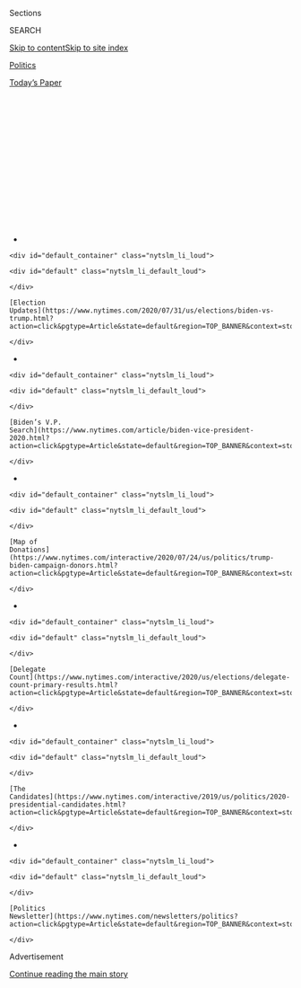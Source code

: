 <div id="app">

<div>

<div>

<div>

<div class="NYTAppHideMasthead css-1q2w90k e1suatyy0">

<div class="section css-ui9rw0 e1suatyy2">

<div class="css-eph4ug er09x8g0">

<div class="css-6n7j50">

</div>

<span class="css-1dv1kvn">Sections</span>

<div class="css-10488qs">

<span class="css-1dv1kvn">SEARCH</span>

</div>

[Skip to content](#site-content)[Skip to site
index](#site-index)

</div>

<div id="masthead-section-label" class="css-1wr3we4 eaxe0e00">

[Politics](https://www.nytimes.com/section/politics)

</div>

<div class="css-10698na e1huz5gh0">

</div>

</div>

<div id="masthead-bar-one" class="section hasLinks css-15hmgas e1csuq9d3">

<div class="css-uqyvli e1csuq9d0">

</div>

<div class="css-1uqjmks e1csuq9d1">

</div>

<div class="css-9e9ivx">

[](https://myaccount.nytimes.com/auth/login?response_type=cookie&client_id=vi)

</div>

<div class="css-1bvtpon e1csuq9d2">

[Today’s
Paper](https://www.nytimes.com/section/todayspaper)

</div>

</div>

</div>

</div>

<div data-aria-hidden="false">

<div id="site-content" data-role="main">

<div>

<div class="css-1aor85t" style="opacity:0.000000001;z-index:-1;visibility:hidden">

<div class="css-1hqnpie">

<div class="css-epjblv">

<span class="css-17xtcya">[Politics](/section/politics)</span><span class="css-x15j1o">|</span><span class="css-fwqvlz">Andrew
Yang Drops Out: ‘It Is Clear Tonight From the Numbers That We Are Not
Going to
Win’</span>

</div>

<div class="css-k008qs">

<div class="css-1iwv8en">

<span class="css-18z7m18"></span>

<div>

</div>

</div>

<span class="css-1n6z4y">https://nyti.ms/3buuQKZ</span>

<div class="css-1705lsu">

<div class="css-4xjgmj">

<div class="css-4skfbu" data-role="toolbar" data-aria-label="Social Media Share buttons, Save button, and Comments Panel with current comment count" data-testid="share-tools">

  - 
  - 
  - 
  - 
    
    <div class="css-6n7j50">
    
    </div>

  - 

</div>

</div>

</div>

</div>

</div>

</div>

<div id="NYT_TOP_BANNER_REGION" class="css-13pd83m">

<div>

<div id="styln-elections-notifications-menu" class="section interactive-content interactive-size-medium css-1edisqu">

<div class="css-17ih8de interactive-body">

<div class="nytslm_innerContainer" data-aria-live="polite">

<div class="nytslm_title">

</div>

  - 
    
    <div id="default_container" class="nytslm_li_loud">
    
    <div id="default" class="nytslm_li_default_loud">
    
    </div>
    
    [Election
    Updates](https://www.nytimes.com/2020/07/31/us/elections/biden-vs-trump.html?action=click&pgtype=Article&state=default&region=TOP_BANNER&context=storylines_menu)
    
    </div>

  - 
    
    <div id="default_container" class="nytslm_li_loud">
    
    <div id="default" class="nytslm_li_default_loud">
    
    </div>
    
    [Biden’s V.P.
    Search](https://www.nytimes.com/article/biden-vice-president-2020.html?action=click&pgtype=Article&state=default&region=TOP_BANNER&context=storylines_menu)
    
    </div>

  - 
    
    <div id="default_container" class="nytslm_li_loud">
    
    <div id="default" class="nytslm_li_default_loud">
    
    </div>
    
    [Map of
    Donations](https://www.nytimes.com/interactive/2020/07/24/us/politics/trump-biden-campaign-donors.html?action=click&pgtype=Article&state=default&region=TOP_BANNER&context=storylines_menu)
    
    </div>

  - 
    
    <div id="default_container" class="nytslm_li_loud">
    
    <div id="default" class="nytslm_li_default_loud">
    
    </div>
    
    [Delegate
    Count](https://www.nytimes.com/interactive/2020/us/elections/delegate-count-primary-results.html?action=click&pgtype=Article&state=default&region=TOP_BANNER&context=storylines_menu)
    
    </div>

  - 
    
    <div id="default_container" class="nytslm_li_loud">
    
    <div id="default" class="nytslm_li_default_loud">
    
    </div>
    
    [The
    Candidates](https://www.nytimes.com/interactive/2019/us/politics/2020-presidential-candidates.html?action=click&pgtype=Article&state=default&region=TOP_BANNER&context=storylines_menu)
    
    </div>

  - 
    
    <div id="default_container" class="nytslm_li_loud">
    
    <div id="default" class="nytslm_li_default_loud">
    
    </div>
    
    [Politics
    Newsletter](https://www.nytimes.com/newsletters/politics?action=click&pgtype=Article&state=default&region=TOP_BANNER&context=storylines_menu)
    
    </div>

</div>

</div>

</div>

</div>

</div>

<div id="top-wrapper" class="css-1sy8kpn">

<div id="top-slug" class="css-l9onyx">

Advertisement

</div>

[Continue reading the main
story](#after-top)

<div class="ad top-wrapper" style="text-align:center;height:100%;display:block;min-height:250px">

<div id="top" class="place-ad" data-position="top" data-size-key="top">

</div>

</div>

<div id="after-top">

</div>

</div>

<div>

<div id="sponsor-wrapper" class="css-1hyfx7x">

<div id="sponsor-slug" class="css-19vbshk">

Supported by

</div>

[Continue reading the main
story](#after-sponsor)

<div id="sponsor" class="ad sponsor-wrapper" style="text-align:center;height:100%;display:block">

</div>

<div id="after-sponsor">

</div>

</div>

<div class="css-186x18t">

</div>

<div class="css-1vkm6nb ehdk2mb0">

# Andrew Yang Drops Out: ‘It Is Clear Tonight From the Numbers That We Are Not Going to Win’

</div>

Mr. Yang, an entrepreneur with no previous political experience, mounted
a long-shot presidential campaign that promoted a universal basic income
and persisted well beyond expectations.

![<span class="css-16f3y1r e13ogyst0">“I am the math guy, and it is
clear tonight from the numbers that we are not going to win this race,”
said Andrew Yang, an entrepreneur with no political experience, as he
ended his bid for the Democratic nomination on Tuesday night in New
Hampshire.</span><span class="css-cch8ym"><span class="css-1dv1kvn">Credit</span><span class="css-cnj6d5 e1z0qqy90" itemprop="copyrightHolder"><span class="css-1ly73wi e1tej78p0">Credit...</span><span>Todd
Heisler/The New York
Times</span></span></span>](https://static01.nyt.com/images/2020/02/08/us/politics/00yang-out/00yang-out-videoSixteenByNine3000.jpg)

<div class="css-18e8msd">

<div class="css-vp77d3 epjyd6m0">

<div class="css-hus3qt ey68jwv0" data-aria-hidden="true">

[![Matt
Stevens](https://static01.nyt.com/images/2019/04/03/multimedia/author-matt-stevens/author-matt-stevens-thumbLarge.png
"Matt Stevens")](https://www.nytimes.com/by/matt-stevens)

</div>

<div class="css-1baulvz">

By [<span class="css-1baulvz last-byline" itemprop="name">Matt
Stevens</span>](https://www.nytimes.com/by/matt-stevens)

</div>

</div>

  - 
    
    <div class="css-ld3wwf e16638kd2">
    
    Feb. 11,
    2020
    
    </div>

  - 
    
    <div class="css-4xjgmj">
    
    <div class="css-d8bdto" data-role="toolbar" data-aria-label="Social Media Share buttons, Save button, and Comments Panel with current comment count" data-testid="share-tools">
    
      - 
      - 
      - 
      - 
        
        <div class="css-6n7j50">
        
        </div>
    
      - 
    
    </div>
    
    </div>

</div>

</div>

<div class="section meteredContent css-1r7ky0e" name="articleBody" itemprop="articleBody">

<div class="css-1fanzo5 StoryBodyCompanionColumn">

<div class="css-53u6y8">

MANCHESTER, N.H. — [Andrew
Yang](https://www.nytimes.com/2020/04/29/nyregion/andrew-yang-mayor-nyc.html),
an entrepreneur with no previous political experience who evangelized a
universal basic income and warned of the perils of automation, ended his
[longer-than-long-shot
bid](https://www.nytimes.com/2018/02/10/technology/his-2020-campaign-message-the-robots-are-coming.html)
for president on Tuesday night after a yearslong campaign that endured
even as those of members of Congress and governors dropped out.

Speaking to supporters inside a ballroom as [New Hampshire’s primary
results](https://www.nytimes.com/2020/02/11/us/politics/nh-primary-election.html)
were coming in, Mr. Yang said “endings are hard” and that he had
intended to stay in the race until the end.

“I am the math guy, and it is clear tonight from the numbers that we are
not going to win this race,” he said. “So tonight I am announcing that I
am suspending my campaign.”

Mr. Yang had spent considerable time and resources in the state and was
banking on the support of its many independent voters. [He had signaled
in recent interviews and emails to
supporters](https://www.nytimes.com/2020/02/10/us/politics/andrew-yang-new-hampshire.html)
that he would need to vastly outperform expectations in the Granite
State for his campaign to continue.

</div>

</div>

<div class="css-1fanzo5 StoryBodyCompanionColumn">

<div class="css-53u6y8">

The end came a week after Mr. Yang, 45, failed to win any [pledged
delegates in the
Iowa](https://www.nytimes.com/interactive/2020/02/04/us/elections/results-iowa-caucus.html)
caucuses despite spending a significant share of his war chest on ads
there.

</div>

</div>

<div>

</div>

<div class="css-1fanzo5 StoryBodyCompanionColumn">

<div class="css-53u6y8">

Mr. Yang’s decision to exit the race closes out one of the Democratic
primary’s most surprising story lines, removing a candidate who
developed [a fiercely loyal following of disaffected
voters](https://www.nytimes.com/2019/09/06/us/politics/andrew-yang-2020.html)
from across the ideological spectrum and intrigued even skeptics with
his wit, levity and relentless positivity.

As Mr. Yang announced his decision Tuesday night — noting that he did
not want to continue to accept donations “in a race that we will not
win” — there were audible groans.

But a moment later, a supporter yelled: “We still love you, Andrew\!”
The crowd immediately broke into cheers and began chanting his name.

</div>

</div>

<div class="css-1fanzo5 StoryBodyCompanionColumn">

<div class="css-53u6y8">

“Thank you so much, New Hampshire — I love you, too,” he said. “Being
your candidate has been the privilege of my
life.”

<div id="NYT_MAIN_CONTENT_1_REGION" class="css-9tf9ac">

<div>

<div id="styln-nfldraft-updates-block" class="section interactive-content interactive-size-medium css-1ftcdic">

<div class="css-17ih8de interactive-body">

<div id="styln-briefing-block" data-asset-id="">

<div class="briefing-block-header-section">

# [Latest Updates: 2020 Election](https://www.nytimes.com/2020/07/31/us/elections/biden-vs-trump.html?action=click&pgtype=Article&state=default&region=MAIN_CONTENT_1&context=storylines_live_updates)

<div class="briefing-block-ts">

Updated 2020-08-01T01:26:45.732Z

</div>

</div>

  - [Kamala Harris, a top vice-presidential contender, confronts double
    standards.](https://www.nytimes.com/2020/07/31/us/elections/biden-vs-trump.html?action=click&pgtype=Article&state=default&region=MAIN_CONTENT_1&context=storylines_live_updates#link-29fdff45)
  - [Karen Bass and Susan Rice are rising on Biden’s vice-presidential
    shortlist.](https://www.nytimes.com/2020/07/31/us/elections/biden-vs-trump.html?action=click&pgtype=Article&state=default&region=MAIN_CONTENT_1&context=storylines_live_updates#link-13ec3d9c)
  - [Trump says Russian bounties to kill U.S. troops ‘never took
    place.’](https://www.nytimes.com/2020/07/31/us/elections/biden-vs-trump.html?action=click&pgtype=Article&state=default&region=MAIN_CONTENT_1&context=storylines_live_updates#link-49e9a016)

<div class="briefing-block-footer">

<div class="briefing-block-footer-meta">

[See more
updates](https://www.nytimes.com/2020/07/31/us/elections/biden-vs-trump.html?action=click&pgtype=Article&state=default&region=MAIN_CONTENT_1&context=storylines_live_updates)

</div>

</div>

</div>

</div>

</div>

</div>

</div>

As he approached the end of his speech, the crowd began a different
chant: “2024\! 2024\!”

</div>

</div>

<div>

</div>

<div class="css-1fanzo5 StoryBodyCompanionColumn">

<div class="css-53u6y8">

The son of Taiwanese immigrants, Mr. Yang was one of about a half-dozen
viable Asian-American candidates to ever run for president. He became
something of an [involuntary torchbearer for
Asian-Americans](https://www.nytimes.com/2019/12/19/us/politics/Andrew-Yang-2020-Democrats-Debate.html)
as he grappled with how to discuss his identity on the trail and how to
address and [confront
racism](https://www.nytimes.com/2019/09/17/us/politics/shane-gillis-snl-andrew-yang.html?action=click&module=RelatedLinks&pgtype=Article).

It was [Mr. Yang’s plan to give every American adult $1,000 a
month](https://www.nytimes.com/2019/06/27/us/politics/who-is-andrew-yang.html),
though, that formed the foundation and rationale for his run.

Aware that a candidate beginning with essentially no name recognition
and few traditional credentials would face stiff odds, Mr. Yang often
told audiences that he had not initially wanted to run for president,
because he was not “crazy.”

But he would add that during a trip to Washington, he was told that if
he wanted the government to do anything about job loss caused by
automation, he would need to bring a “wave” crashing down on the heads
of bureaucrats. His run for president, he said, amounted to that wave.

</div>

</div>

<div class="css-1fanzo5 StoryBodyCompanionColumn">

<div class="css-53u6y8">

Mr. Yang enjoyed steady growth from under the radar as higher-profile
candidates absorbed the media scrutiny and attacks from rivals that came
with that
status.

</div>

</div>

<div class="css-1sngw6j">

[](https://www.nytimes.com/interactive/2019/us/politics/2020-presidential-candidates.html)

<div class="css-1eoytci">

![](https://static01.nyt.com/images/2019/01/20/us/2020-presidential-candidates-promo-1548014688187/2020-presidential-candidates-promo-1548014688187-articleLarge-v68.png)

</div>

<div class="css-1rha1bf">

## Who’s Running for President in 2020?

The field of Democratic presidential candidates has been historically
large, but all have dropped out except Joe Biden, the presumptive
Democratic nominee to challenge President Trump.

</div>

</div>

<div class="css-1fanzo5 StoryBodyCompanionColumn">

<div class="css-53u6y8">

But two days after Mr. Yang’s underwhelming performance in Iowa, [his
campaign laid off dozens of staff
members](https://www.nytimes.com/live/2020/iowa-caucus-nh-primary-02-06/yang-campaign)
from a team that had ballooned from fewer than a dozen people to over
200.

Despite having raised more than $30 million over the course of his
presidential campaign — a remarkable sum for a political outsider — Mr.
Yang’s team [had only $3.7 million in cash on
hand](https://www.nytimes.com/interactive/2020/02/01/us/elections/democratic-q4-fundraising.html)
at the start of this year, according to federal filings.

In an email to supporters last week, he suggested he would need to
finish in the top four in the New Hampshire primary for the campaign to
get “the boost” it needed — a goal he failed to achieve.

Mr. Yang’s base of political support consisted mostly of young and male
voters — some progressive, some who previously supported President
Trump, and many in between. His departure from the race could aid
Senator [Bernie
Sanders](https://www.nytimes.com/interactive/2020/us/elections/bernie-sanders.html)
of Vermont, whom many of Mr. Yang’s most loyal fans [said they had voted
for
in 2016](https://www.nytimes.com/2020/01/09/us/politics/bernie-sanders-andrew-yang-tulsi-gabbard.html).

But given that Mr. Yang’s support in the polls never exceeded the
mid-single-digits, no candidate is likely to be significantly helped by
his exit. Indeed, at rallies and town halls throughout the primary, many
members of the so-called Yang Gang said they had never been involved in
politics before encountering Mr. Yang.

His plans moving forward were not immediately clear, though senior
campaign officials would not rule out a return to politics. “We are just
getting started,” Zach Graumann, Mr. Yang’s campaign manager, said
Tuesday.

</div>

</div>

<div class="css-1fanzo5 StoryBodyCompanionColumn">

<div class="css-53u6y8">

Speaking to reporters later in the evening, Mr. Yang was asked if he
would consider running for mayor of New York City. “I wouldn’t rule
anything out,” he said.

Early in his campaign — sometimes in front of audiences of a few dozen
people or less — Mr. Yang, the Schenectady, N.Y.-born former head of a
test-prep company and a nonprofit organization, often sounded the alarm
about what he called the “fourth industrial revolution.”

Automation, he warned, would bring mass unemployment, chaos and even
violence if no remedy were pursued; free money combined with a more
humane economic system, he argued, would buffer American society against
its worst effects and help restore people’s dignity.

The candidate and a small campaign staff labored in relative obscurity
for about a year until last February, when Mr. Yang went on a popular
podcast and raised hundreds of thousands of dollars overnight. From
there, [he began a slow but steady
rise](https://www.nytimes.com/2019/11/11/us/politics/andrew-yang-campaign.html),
raising [millions of dollars each
quarter](https://www.nytimes.com/2020/01/02/us/politics/andrew-yang-fundraising.html)
and moving from less than 1 percent in the polls to 4 and 5 percent
early this year. His political operation grew and formalized.

Unlike several more experienced candidates, Mr. Yang qualified for all
of the 2019 Democratic debates, and he appeared to grow more comfortable
on the trail and the debate stages.

By the time the Iowa caucuses arrived, Mr. Yang was one of just 11
candidates in the Democratic field, which had at one point ballooned to
two dozen.

But Mr. Yang’s modest rise also coincided with [increased
scrutiny](https://www.nytimes.com/2020/02/07/us/politics/andrew-yang-president-campaign.html)
of his policy proposals, his [past treatment of
employees](https://www.buzzfeednews.com/article/mollyhensleyclancy/a-woman-claimed-andrew-yang-discriminated-against-her-at)
and his handling of topics like race and gender. The news media [began
digging into the cost of his universal basic income
proposal](https://www.politico.com/magazine/story/2019/10/16/andrew-yang-universal-basic-income-229847);
he was criticized for saying at a debate, “I am Asian, so I know a lot
of doctors”; and he faced claims of gender discrimination from campaign
volunteers and past employees.

</div>

</div>

<div class="css-1fanzo5 StoryBodyCompanionColumn">

<div class="css-53u6y8">

Still, when Mr. Yang ostensibly kicked off his campaign in February 2018
by announcing it [in an article in The New York
Times](https://www.nytimes.com/2018/02/10/technology/his-2020-campaign-message-the-robots-are-coming.html),
few would have expected him to make a run so deep into the primary.

Mr. Yang seemed self-aware enough to comprehend this. At a debate in
December that had been winnowed down to seven candidates, [Mr. Yang
earned laughs when he
remarked](https://www.youtube.com/watch?v=Xo8Vc7qHXWc), “I know what
you’re thinking, America: How am I still on this stage with them?”

In an interview last week, he reflected on his two years on the trail.

“Supporters come up to me just about every day and say, ‘Thank you, this
campaign lifted me out of a depression,’ or ‘Thank you, this campaign
made me feel so much better about my future,’” he said. “It’s really
incredible.”

“And while you’re running, you don’t really reflect on these things
because you’re trying to get to the next benchmark,” he continued. “But
it’s very touching that this campaign has touched other people. It is
something that I had hoped for, but I didn’t realize what it would feel
like to actually see
it.”

</div>

</div>

<div>

</div>

</div>

<div>

</div>

<div>

</div>

<div id="NYT_BELOW_MAIN_CONTENT_REGION">

<div>

<div id="STLYN_guide_v1_STYLN_guide_a" class="section css-l08pwh interactive-content interactive-size-medium">

<div class="css-17ih8de interactive-body">

<div class="g-story g-freebird g-max-limit" data-preview-slug="styln-scroll-guide">

</div>

<div id="g-electionguide-id" class="g-electionguide">

<div class="g-electionguide-container">

<div class="g-electionguide-wrapper">

<div class="g-electionguide-logo">

</div>

# Our 2020 Election Guide

Updated July 31, 2020

  - 
    
    -----
    
    ## The Latest
    
      - President Trump’s assault on the Postal Service is intersecting
        with his attacks on mail-in voting. [Voting rights groups say it
        is a recipe for
        disaster.](https://www.nytimes.com/2020/07/31/us/politics/trump-usps-mail-delays.html?action=click&pgtype=Article&state=default&region=BELOW_MAIN_CONTENT&context=storylines_guide)

  - 
    
    -----
    
    ## Biden’s V.P. Search
    
      - [Here are 13
        women](https://www.nytimes.com/article/biden-vice-president-2020.html?action=click&pgtype=Article&state=default&region=BELOW_MAIN_CONTENT&context=storylines_guide)
        who have been under consideration to be Joe Biden’s running
        mate, and why each might be chosen — and might not be.

  - 
    
    -----
    
    ## Keep Up With Our Coverage
    
      - Get an
        [email](https://www.nytimes.com/newsletters/politics?action=click&pgtype=Article&state=default&region=BELOW_MAIN_CONTENT&context=storylines_guide)
        recapping the day’s news
    
    <!-- end list -->
    
      - Download our mobile app on
        [iOS](https://apps.apple.com/us/app/nytimes/id284862083?ls=1&mat_click_id=5c79ae7455014fd1bd66b5610c05b8f2-20191112-16948&referrer=mat_click_id%3D5c79ae7455014fd1bd66b5610c05b8f2-20191112-16948%26link_click_id%3D722930677036718082)
        and
        [Android](http://a.localytics.com/android?id=com.nytimes.android&referrer=utm_source%3Dother_nyt_mobile_web%26utm_medium%3DWeb%2520page%26utm_term%3DGeneral%2520Mobile%2520Page%26utm_campaign%3DNYT%2520Mobile%2520General%2520Page)
        and turn on Breaking News and Politics alerts

</div>

</div>

</div>

</div>

</div>

</div>

</div>

<div>

</div>

<div>

<div id="bottom-wrapper" class="css-1ede5it">

<div id="bottom-slug" class="css-l9onyx">

Advertisement

</div>

[Continue reading the main
story](#after-bottom)

<div id="bottom" class="ad bottom-wrapper" style="text-align:center;height:100%;display:block;min-height:90px">

</div>

<div id="after-bottom">

</div>

</div>

</div>

</div>

</div>

## Site Index

<div>

</div>

## Site Information Navigation

  - [© <span>2020</span> <span>The New York Times
    Company</span>](https://help.nytimes.com/hc/en-us/articles/115014792127-Copyright-notice)

<!-- end list -->

  - [NYTCo](https://www.nytco.com/)
  - [Contact
    Us](https://help.nytimes.com/hc/en-us/articles/115015385887-Contact-Us)
  - [Work with us](https://www.nytco.com/careers/)
  - [Advertise](https://nytmediakit.com/)
  - [T Brand Studio](http://www.tbrandstudio.com/)
  - [Your Ad
    Choices](https://www.nytimes.com/privacy/cookie-policy#how-do-i-manage-trackers)
  - [Privacy](https://www.nytimes.com/privacy)
  - [Terms of
    Service](https://help.nytimes.com/hc/en-us/articles/115014893428-Terms-of-service)
  - [Terms of
    Sale](https://help.nytimes.com/hc/en-us/articles/115014893968-Terms-of-sale)
  - [Site
    Map](https://spiderbites.nytimes.com)
  - [Help](https://help.nytimes.com/hc/en-us)
  - [Subscriptions](https://www.nytimes.com/subscription?campaignId=37WXW)

</div>

</div>

</div>

</div>
